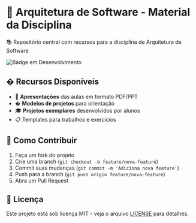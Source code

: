 # 🚀 Arquitetura de Software - Material da Disciplina

📚 Repositório central com recursos para a disciplina de Arquitetura de Software

![Badge em Desenvolvimento](https://img.shields.io/badge/Status-Em%20Desenvolvimento-yellow)

## � Recursos Disponíveis

- 📂 **Apresentações** das aulas em formato PDF/PPT
- � **Modelos de projetos** para orientação
- 🎓 **Projetos exemplares** desenvolvidos por alunos
- 📋 Templates para trabalhos e exercícios

## 🧩 Como Contribuir

1. Faça um fork do projeto
2. Crie uma branch (`git checkout -b feature/nova-feature`)
3. Commit suas mudanças (`git commit -m 'Adiciona nova feature'`)
4. Push para a branch (`git push origin feature/nova-feature`)
5. Abra um Pull Request

## 📝 Licença

Este projeto está sob licença MIT - veja o arquivo [LICENSE](./LICENSE) para detalhes.
